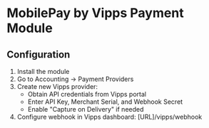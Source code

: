 # MobilePay by Vipps Payment Module

## Configuration
1. Install the module
2. Go to Accounting → Payment Providers
3. Create new Vipps provider:
   - Obtain API credentials from Vipps portal
   - Enter API Key, Merchant Serial, and Webhook Secret
   - Enable "Capture on Delivery" if needed
4. Configure webhook in Vipps dashboard: [URL]/vipps/webhook
